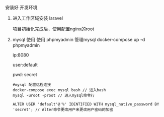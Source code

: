 安装好 开发环境 

1. 进入工作区域安装 laravel
    
    项目初始化完成后，使用配置nginx的root
    

2. mysql 使用
    使用 phpmyadmin 管理mysql
    docker-compose up -d phpmyadmin
    
    ip:8080
    
    user:default
    
    pwd: secret

    ```
    #mysql 配置远程连接
    docker-compose exec mysql bash // 进入bash
    mysql -uroot -proot // 进入mysql命令行
    
    ALTER USER 'default'@'%' IDENTIFIED WITH mysql_native_password BY 'secret'; // Alter命令更改用户来更改用户密码的加密
    ```
    